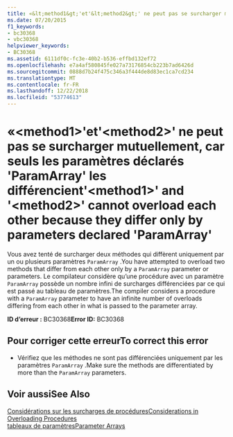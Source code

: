 ```yaml
---
title: «&lt;method1&gt;'et'&lt;method2&gt;' ne peut pas se surcharger mutuellement, car seuls les paramètres déclarés 'ParamArray' les différencient
ms.date: 07/20/2015
f1_keywords:
- bc30368
- vbc30368
helpviewer_keywords:
- BC30368
ms.assetid: 6111df0c-fc3e-40b2-b536-effbd132ef72
ms.openlocfilehash: e7a4af580845fe027a73176854cb223b7ad6426d
ms.sourcegitcommit: 0888d7b24f475c346a3f444de8d83ec1ca7cd234
ms.translationtype: MT
ms.contentlocale: fr-FR
ms.lasthandoff: 12/22/2018
ms.locfileid: "53774613"
---
```

# <a name="ltmethod1gt-and-ltmethod2gt-cannot-overload-each-other-because-they-differ-only-by-parameters-declared-paramarray"></a><span data-ttu-id="43c11-102">«&lt;method1&gt;'et'&lt;method2&gt;' ne peut pas se surcharger mutuellement, car seuls les paramètres déclarés 'ParamArray' les différencient</span><span class="sxs-lookup"><span data-stu-id="43c11-102">'&lt;method1&gt;' and '&lt;method2&gt;' cannot overload each other because they differ only by parameters declared 'ParamArray'</span></span>
<span data-ttu-id="43c11-103">Vous avez tenté de surcharger deux méthodes qui diffèrent uniquement par un ou plusieurs paramètres `ParamArray` .</span><span class="sxs-lookup"><span data-stu-id="43c11-103">You have attempted to overload two methods that differ from each other only by a `ParamArray` parameter or parameters.</span></span> <span data-ttu-id="43c11-104">Le compilateur considère qu’une procédure avec un paramètre `ParamArray` possède un nombre infini de surcharges différenciées par ce qui est passé au tableau de paramètres.</span><span class="sxs-lookup"><span data-stu-id="43c11-104">The compiler considers a procedure with a `ParamArray` parameter to have an infinite number of overloads differing from each other in what is passed to the parameter array.</span></span>  
  
 <span data-ttu-id="43c11-105">**ID d’erreur :** BC30368</span><span class="sxs-lookup"><span data-stu-id="43c11-105">**Error ID:** BC30368</span></span>  
  
## <a name="to-correct-this-error"></a><span data-ttu-id="43c11-106">Pour corriger cette erreur</span><span class="sxs-lookup"><span data-stu-id="43c11-106">To correct this error</span></span>  
  
-   <span data-ttu-id="43c11-107">Vérifiez que les méthodes ne sont pas différenciées uniquement par les paramètres `ParamArray` .</span><span class="sxs-lookup"><span data-stu-id="43c11-107">Make sure the methods are differentiated by more than the `ParamArray` parameters.</span></span>  
  
## <a name="see-also"></a><span data-ttu-id="43c11-108">Voir aussi</span><span class="sxs-lookup"><span data-stu-id="43c11-108">See Also</span></span>  
 [<span data-ttu-id="43c11-109">Considérations sur les surcharges de procédures</span><span class="sxs-lookup"><span data-stu-id="43c11-109">Considerations in Overloading Procedures</span></span>](../../visual-basic/programming-guide/language-features/procedures/considerations-in-overloading-procedures.md)  
 [<span data-ttu-id="43c11-110">tableaux de paramètres</span><span class="sxs-lookup"><span data-stu-id="43c11-110">Parameter Arrays</span></span>](../../visual-basic/programming-guide/language-features/procedures/parameter-arrays.md)
